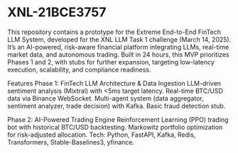# XNL-21BCE3757
This repository contains a prototype for the Extreme End-to-End FinTech LLM System, developed for the XNL LLM Task 1 challenge (March 14, 2025). It’s an AI-powered, risk-aware financial platform integrating LLMs, real-time market data, and autonomous trading. Built in 24 hours, this MVP prioritizes Phases 1 and 2, with stubs for further expansion, targeting low-latency execution, scalability, and compliance readiness.

Features Phase 1: FinTech LLM Architecture & Data Ingestion LLM-driven sentiment analysis (Mixtral) with <5ms target latency. Real-time BTC/USD data via Binance WebSocket. Multi-agent system (data aggregator, sentiment analyzer, trade decision) with Kafka. Basic fraud detection stub.

Phase 2: AI-Powered Trading Engine Reinforcement Learning (PPO) trading bot with historical BTC/USD backtesting. Markowitz portfolio optimization for risk-adjusted allocation. Tech: Python, FastAPI, Kafka, Redis, Transformers, Stable-Baselines3, yfinance.
